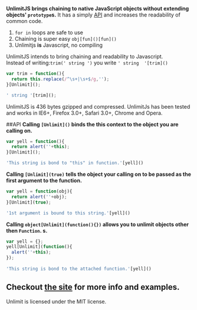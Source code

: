 **UnlimitJS brings chaining to native JavaScript objects without extending objects' `prototype`s.**  It has a simply [API](index.htm#API) and increases the readability of common code.

1.  `for in` loops are safe to use
2.  Chaining is super easy `obj[fun]()[fun]()`
3.  Unlimitjs **is** Javascript, no compiling

UnlimitJS intends to bring chaining and readability to Javascript.  
Instead of writing:`trim(' string ')` you write `' string  '[trim]()`

```js
var trim = function(){
  return this.replace(/^\s+|\s+$/g,'');
}[Unlimit]();

' string '[trim]();
```

UnlimitJS is 436 bytes gzipped and compressed.  UnlimitJs has been tested and works in IE6+, Firefox 3.0+, Safari 3.0+, Chrome and Opera.

##API
**Calling `[Unlimit]()` binds the this context to the object you are calling on.**

```js
var yell = function(){
  return alert(''+this);
}[Unlimit]();

'This string is bond to "this" in function.'[yell]()
```

**Calling `[Unlimit](true)` tells the object your calling on to be passed as the first argument to the function.** 

```js
var yell = function(obj){
  return alert(''+obj);
}[Unlimit](true);

'1st argument is bound to this string.'[yell]()
```

**Calling `object[Unlimit](function(){})` allows you to unlimit objects other then `Function`. 
s.** 

```js
var yell = {};
yell[Unlimit](function(){
  alert(''+this);
});
 
'This string is bond to the attached function.'[yell]()
```

Checkout [the site](http://limeblack.github.com/UnlimitJS/) for more info and examples.
--------------------
Unlimit is licensed under the MIT license.
